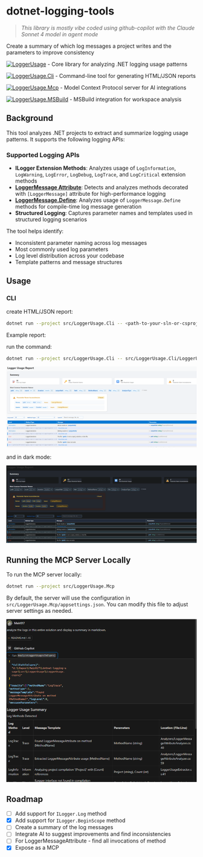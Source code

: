# dotnet-logging-tools

> *This library is mostly vibe coded using github-copilot with the Claude Sonnet 4 model in agent mode*

Create a summary of which log messages a project writes and the parameters to improve consistency

[![LoggerUsage](https://img.shields.io/badge/nuget-LoggerUsage-blue?logo=nuget)](https://github.com/Meir017/dotnet-logging-usage/pkgs/nuget/LoggerUsage) - Core library for analyzing .NET logging usage patterns

[![LoggerUsage.Cli](https://img.shields.io/badge/nuget-LoggerUsage.Cli-blue?logo=nuget)](https://github.com/Meir017/dotnet-logging-usage/pkgs/nuget/LoggerUsage.Cli) - Command-line tool for generating HTML/JSON reports

[![LoggerUsage.Mcp](https://img.shields.io/badge/nuget-LoggerUsage.Mcp-blue?logo=nuget)](https://github.com/Meir017/dotnet-logging-usage/pkgs/nuget/LoggerUsage.Mcp) - Model Context Protocol server for AI integrations

[![LoggerUsage.MSBuild](https://img.shields.io/badge/nuget-LoggerUsage.MSBuild-blue?logo=nuget)](https://github.com/Meir017/dotnet-logging-usage/pkgs/nuget/LoggerUsage.MSBuild) - MSBuild integration for workspace analysis

## Background

This tool analyzes .NET projects to extract and summarize logging usage patterns. It supports the following logging APIs:

### Supported Logging APIs

- **ILogger Extension Methods**: Analyzes usage of `LogInformation`, `LogWarning`, `LogError`, `LogDebug`, `LogTrace`, and `LogCritical` extension methods
- **[LoggerMessage Attribute](https://learn.microsoft.com/en-us/dotnet/core/extensions/logger-message-generator)**: Detects and analyzes methods decorated with `[LoggerMessage]` attribute for high-performance logging
- **[LoggerMessage.Define](https://learn.microsoft.com/en-us/dotnet/api/microsoft.extensions.logging.loggermessage)**: Analyzes usage of `LoggerMessage.Define` methods for compile-time log message generation
- **Structured Logging**: Captures parameter names and templates used in structured logging scenarios

The tool helps identify:

- Inconsistent parameter naming across log messages
- Most commonly used log parameters
- Log level distribution across your codebase
- Template patterns and message structures

## Usage

### CLI

create HTML/JSON report:

```bash
dotnet run --project src/LoggerUsage.Cli -- <path-to-your-sln-or-csproj> <output-file-name>.<html/json>
```

Example report:

run the command:
```bash
dotnet run --project src/LoggerUsage.Cli -- src/LoggerUsage.Cli/LoggerUsage.Cli.csproj report.html
```

![Logger Usage Report in light mode, showing summary cards, most common parameter names, and parameter name inconsistencies, with a light background and dark text for accessibility.](assets/report-light.png)

and in dark mode:

![Logger Usage Report in dark mode, showing summary cards, most common parameter names, and parameter name inconsistencies, with a dark background and light text for accessibility.](assets/report-dark.png)

## Running the MCP Server Locally

To run the MCP server locally:

```bash
dotnet run --project src/LoggerUsage.Mcp
```

By default, the server will use the configuration in `src/LoggerUsage.Mcp/appsettings.json`. You can modify this file to adjust server settings as needed.

![alt text](assets/mcp.png)

## Roadmap

- [ ] Add support for `ILogger.Log` method
- [x] Add support for `ILogger.BeginScope` method
- [ ] Create a summary of the log messages
- [ ] Integrate AI to suggest improvements and find inconsistencies
- [ ] For LoggerMessageAttribute - find all invocations of method
- [x] Expose as a MCP
